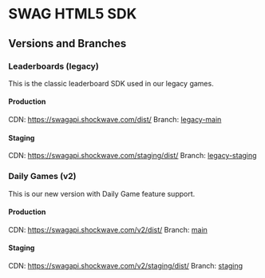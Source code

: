 # SWAG HTML5 SDK

## Versions and Branches

### Leaderboards (legacy) 

This is the classic leaderboard SDK used in our legacy games.

#### Production
CDN: https://swagapi.shockwave.com/dist/
Branch: [legacy-main](https://github.com/TeachMeInc/SWAG-SDK/tree/legacy-main)

#### Staging
CDN: https://swagapi.shockwave.com/staging/dist/
Branch: [legacy-staging](https://github.com/TeachMeInc/SWAG-SDK/tree/legacy-staging)

### Daily Games (v2)

This is our new version with Daily Game feature support.

#### Production
CDN: https://swagapi.shockwave.com/v2/dist/
Branch: [main](https://github.com/TeachMeInc/SWAG-SDK)

#### Staging
CDN: https://swagapi.shockwave.com/v2/staging/dist/
Branch: [staging](https://github.com/TeachMeInc/SWAG-SDK/tree/staging)
